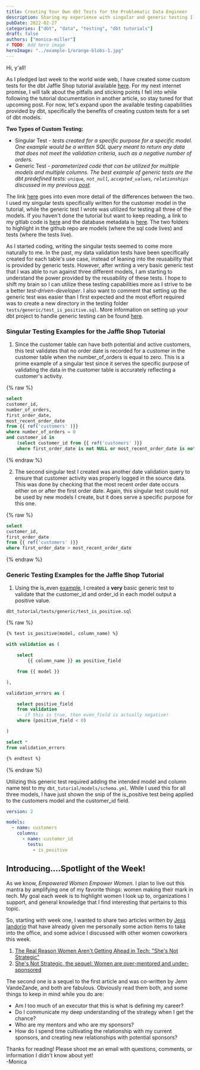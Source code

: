 ```yaml
---
title: Creating Your Own dbt Tests for the Problematic Data Engineer
description: Sharing my experience with singular and generic testing I created for the dbt Jaffle Shop tutorial.
pubDate: 2022-02-27
categories: ["dbt", "data", "testing", "dbt tutorials"]
draft: false
authors: ["monica-miller"]
# TODO: Add hero image
heroImage: "../example-1/orange-blobs-1.jpg"
---
```


Hi, y'all!

As I pledged last week to the world wide web, I have created some custom tests for the dbt Jaffle Shop tutorial available [here](https://docs.getdbt.com/tutorial/setting-up). For my next internet promise, I will talk about the pitfalls and sticking points I fell into while following the tutorial documentation in another article, so stay tuned for that upcoming post. For now, let's expand upon the available testing capabilities provided by dbt, specifically the benefits of creating custom tests for a set of dbt models.

**Two Types of Custom Testing:**

- Singular Test - _tests created for a specific purpose for a specific model. One example would be a written SQL query meant to return any data that does not meet the validation criteria, such as a negative number of orders._
- Generic Test - _parameterized code that can be utilized for multiple models and multiple columns. The best example of generic tests are the dbt predefined tests: `unique`, `not_null`, `accepted_values`, `relationships` discussed in my previous [post](./dbt-Testing.md)._

The link [here](https://docs.getdbt.com/docs/building-a-dbt-project/tests) goes into even more detail of the differences between the two. I used my singular tests specifically written for the customer model in the tutorial, while the generic test I wrote was utilized for testing all three of the models. If you haven't done the tutorial but want to keep reading, a link to my gitlab code is [here](https://github.com/Monica39/dbt_tutorial) and the database metadata is [here](https://www.getdbt.com/getting-started-tutorial/#!/model/model.jaffle_shop.stg_orders#details). The two folders to highlight in the github repo are models (where the sql code lives) and tests (where the tests live).

As I started coding, writing the singular tests seemed to come more naturally to me. In the past, my data validation tests have been specifically created for each table's use case, instead of leaning into the reusability that is provided by generic tests. However, after writing a very basic generic test that I was able to run against three different models, I am starting to understand the power provided by the reusability of these tests. I hope to shift my brain so I can utilize these testing capabilities more as I strive to be a better _test-driven-developer_. I also want to comment that setting up the generic test was easier than I first expected and the most effort required was to create a new directory in the testing folder `tests/generic/test_is_positive.sql`. More information on setting up your dbt project to handle generic testing can be found [here](https://docs.getdbt.com/docs/guides/writing-custom-generic-tests).

### Singular Testing Examples for the Jaffle Shop Tutorial

1. Since the customer table can have both potential and active customers, this test validates that no order date is recorded for a customer in the customer table when the number_of_orders is equal to zero. This is a prime example of a singular test since it serves the specific purpose of validating the data in the customer table is accurately reflecting a customer's activity.

{% raw %}

```sql
select
customer_id,
number_of_orders,
first_order_date,
most_recent_order_date
from {{ ref('customers' )}}
where number_of_orders = 0
and customer_id in
    (select customer_id from {{ ref('customers' )}}
    where first_order_date is not NULL or most_recent_order_date is not NULL)
```

{% endraw %}

2. The second singular test I created was another date validation query to ensure that customer activity was properly logged in the source data. This was done by checking that the most recent order date occurs either on or after the first order date. Again, this singular test could not be used by new models I create, but it does serve a specific purpose for this one.

{% raw %}

```sql
select
customer_id,
first_order_date
from {{ ref('customers' )}}
where first_order_date > most_recent_order_date
```

{% endraw %}

### Generic Testing Examples for the Jaffle Shop Tutorial

1. Using the is_even [example](https://docs.getdbt.com/docs/guides/writing-custom-generic-tests), I created a **very** basic generic test to validate that the customer_id and order_id in each model output a positive value.

`dbt_tutorial/tests/generic/test_is_positive.sql`

{% raw %}

```sql
{% test is_positive(model, column_name) %}

with validation as (

    select
        {{ column_name }} as positive_field

    from {{ model }}

),

validation_errors as (

    select positive_field
    from validation
    -- if this is true, then even_field is actually negative!
    where (positive_field < 0)

)

select *
from validation_errors

{% endtest %}
```

{% endraw %}

Utilizing this generic test required adding the intended model and column name test to my `dbt_tutorial/models/schema.yml`. While I used this for all three models, I have just shown the snip of the is_positive test being applied to the customers model and the customer_id field.

```yaml
version: 2

models:
  - name: customers
    columns:
      - name: customer_id
        tests:
          - is_positive
```

## Introducing....Spotlight of the Week!

As we know, _Empowered Women Empower Women_. I plan to live out this mantra by amplifying one of my favorite things: women making their mark in tech. My goal each week is to highlight women I look up to, organizations I support, and general knowledge that I find interesting that pertains to this topic.

So, starting with week one, I wanted to share two articles written by [Jess Iandorio](https://jessiandiorio.medium.com/) that have already given me personally some action items to take into the office, and some advice I discussed with other women coworkers this week.

1. [The Real Reason Women Aren't Getting Ahead in Tech: "She's Not Strategic"](https://jessiandiorio.medium.com/the-real-reason-women-arent-getting-ahead-in-tech-she-s-not-strategic-5ba98ad91f77?)
2. [She's Not Strategic, the sequel: Women are over-mentored and under-sponsored](https://jessiandiorio.medium.com/shes-not-strategic-the-sequel-women-are-over-mentored-and-under-sponsored-8323ea6fb16e)

The second one is a sequel to the first article and was co-written by Jenn VandeZande, and both are fabulous. Obviously read them both, and some things to keep in mind while you do are:

- Am I too much of an executor that this is what is defining my career?
- Do I communicate my deep understanding of the strategy when I get the chance?
- Who are my mentors and who are my sponsors?
- How do I spend time cultivating the relationship with my current sponsors, and creating new relationships with potential sponsors?

Thanks for reading! Please shoot me an email with questions, comments, or information I didn't know about yet!
\
-Monica
